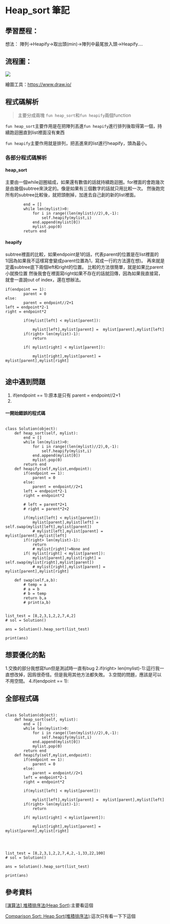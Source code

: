 # Heap_sort 筆記




## 學習歷程：
想法：
陣列->Heapify->取出頭(min)->陣列中最尾放入頭->Heapify....


## 流程圖：

![](https://i.imgur.com/1xcTgnC.png)

繪圖工具：https://www.draw.io/



## 程式碼解析

>主要分成兩塊
`fun heap_sort`和`fun heapify`兩個function

`fun heap_sort`主要作用是在把陣列丟進`fun heapify`進行排列後取得第一個，持續跑迴圈直到list裡面沒有東西



`fun heapify`主要作用就是排列，把丟進來的list進行heapify，頭為最小。

### 各部分程式碼解析
#### heap_sort
主要由一個while迴圈組成，如果還有數值的話就持續跑迴圈。for裡面的會跑幾次是由幾個subtree來決定的。像是如果有三個數字的話就只用比較一次。
然後跑完所有的subtree比較後，就把頭刪掉，加進去自己創的新的list裡面。

```python=
        end = []
        while len(mylist)>0:
            for i in range((len(mylist)//2),0,-1):
                self.heapify(mylist,i)
            end.append(mylist[0])
            mylist.pop(0)   
        return end

```

#### heapify
subtree裡面的比較，如果endpoint是1的話，代表parent的位置是在list裡面的1(因為如果我不這樣寫會變成parent位置為1，寫成一行的方法還在想)。
再來就是定義subtree底下兩個left和right的位置。
比較的方法很簡單，就是如果比parent小就換位置
然後我會在裡面寫right如果不存在的話就回傳，因為如果我直接寫，就會一直說out of index，還在想辦法。
```python=
if(endpoint == 1):
        parent = 0
else:
        parent = endpoint//2+1
left = endpoint*2-1
right = endpoint*2

        if(mylist[left] < mylist[parent]):
            
            mylist[left],mylist[parent] =  mylist[parent],mylist[left]
        if(right> len(mylist)-1):
            return

        if( mylist[right] < mylist[parent]):
            
            mylist[right],mylist[parent] =  mylist[parent],mylist[right]


```


## 途中遇到問題

1. if(endpoint == 1):原本是只有 parent = endpoint//2+1
2. 

#### 一開始錯誤的程式碼
```python=

class Solution(object):
    def heap_sort(self, mylist):
        end = []
        while len(mylist)>0:
            for i in range((len(mylist)//2),0,-1):
                self.heapify(mylist,i)
            end.append(mylist[0])
            mylist.pop(0)   
        return end
    def heapify(self,mylist,endpoint):
        if(endpoint == 1):
            parent = 0
        else:
            parent = endpoint//2+1
        left = endpoint*2-1
        right = endpoint*2

        # left = parent*2+1
        # right = parent*2+2

        if(mylist[left] < mylist[parent]):
            mylist[parent],mylist[left] = self.swap(mylist[left],mylist[parent])
            # mylist[left],mylist[parent] =  mylist[parent],mylist[left]
        if(right> len(mylist)-1):
            return
            # mylist[right]!=None and
        if( mylist[right] < mylist[parent]):
            mylist[parent],mylist[right] = self.swap(mylist[right],mylist[parent])
            # mylist[right],mylist[parent] =  mylist[parent],mylist[right]

    def swap(self,a,b):
        # temp = a
        # a = b
        # b = temp
        return b,a
        # print(a,b)


list_test = [8,2,3,1,2,2,7,4,2]
# sol = Solution()

ans = Solution().heap_sort(list_test)

print(ans)

```
## 想要優化的點
1.交換的部分我想寫fun但是測試時一直有bug
2.if(right> len(mylist)-1):這行我一直想改掉，因爲很奇怪。但是我用其他方法都失敗。
3.空間的問題，應該是可以不用空間。
4.if(endpoint == 1):


## 全部程式碼


```python=

class Solution(object):
    def heap_sort(self, mylist):
        end = []
        while len(mylist)>0:
            for i in range((len(mylist)//2),0,-1):
                self.heapify(mylist,i)
            end.append(mylist[0])
            mylist.pop(0)   
        return end
    def heapify(self,mylist,endpoint):
        if(endpoint == 1):
            parent = 0
        else:
            parent = endpoint//2+1
        left = endpoint*2-1
        right = endpoint*2

        if(mylist[left] < mylist[parent]):
            
            mylist[left],mylist[parent] =  mylist[parent],mylist[left]
        if(right> len(mylist)-1):
            return

        if( mylist[right] < mylist[parent]):
            
            mylist[right],mylist[parent] =  mylist[parent],mylist[right]

 


list_test = [8,2,3,1,2,2,7,4,2,-1,33,22,100]
# sol = Solution()

ans = Solution().heap_sort(list_test)

print(ans)

```

## 參考資料
[[演算法] 堆積排序法(Heap Sort)](http://notepad.yehyeh.net/Content/Algorithm/Sort/Heap/Heap.php):主要看這個


[Comparison Sort: Heap Sort(堆積排序法)](http://alrightchiu.github.io/SecondRound/comparison-sort-heap-sortdui-ji-pai-xu-fa.html):這次只有看一下下這個